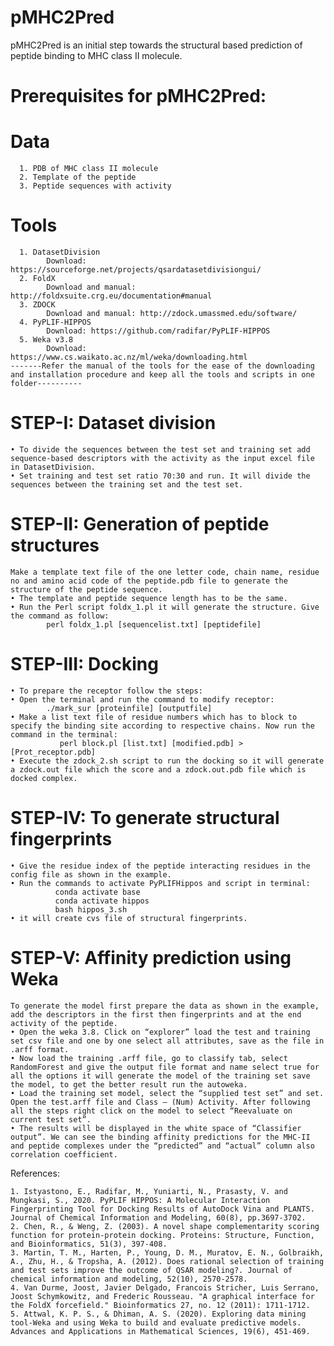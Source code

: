 # pMHC2Pred
pMHC2Pred is an initial step towards the structural based prediction of peptide binding to MHC class II molecule.


# Prerequisites for pMHC2Pred:

  # Data
      1. PDB of MHC class II molecule
      2. Template of the peptide
      3. Peptide sequences with activity

  # Tools
      1. DatasetDivision 
            Download: https://sourceforge.net/projects/qsardatasetdivisiongui/
      2. FoldX  
            Download and manual: http://foldxsuite.crg.eu/documentation#manual 
      3. ZDOCK
            Download and manual: http://zdock.umassmed.edu/software/
      4. PyPLIF-HIPPOS
            Download: https://github.com/radifar/PyPLIF-HIPPOS 
      5. Weka v3.8
            Download: https://www.cs.waikato.ac.nz/ml/weka/downloading.html 
    -------Refer the manual of the tools for the ease of the downloading and installation procedure and keep all the tools and scripts in one folder---------- 

# STEP-I: Dataset division
    • To divide the sequences between the test set and training set add sequence-based descriptors with the activity as the input excel file in DatasetDivision.
    • Set training and test set ratio 70:30 and run. It will divide the sequences between the training set and the test set.
    
# STEP-II: Generation of peptide structures
    Make a template text file of the one letter code, chain name, residue no and amino acid code of the peptide.pdb file to generate the structure of the peptide sequence.
	• The template and peptide sequence length has to be the same.
	• Run the Perl script foldx_1.pl it will generate the structure. Give the command as follow:
      		perl foldx_1.pl [sequencelist.txt] [peptidefile]
		
# STEP-III: Docking
    • To prepare the receptor follow the steps:
    • Open the terminal and run the command to modify receptor:
    		./mark_sur [proteinfile] [outputfile]
    • Make a list text file of residue numbers which has to block to specify the binding site according to respective chains. Now run the command in the terminal:
               perl block.pl [list.txt] [modified.pdb] > [Prot_receptor.pdb]
    • Execute the zdock_2.sh script to run the docking so it will generate a zdock.out file which the score and a zdock.out.pdb file which is docked complex.

# STEP-IV: To generate structural fingerprints
    • Give the residue index of the peptide interacting residues in the config file as shown in the example. 
    • Run the commands to activate PyPLIFHippos and script in terminal:
              conda activate base 
              conda activate hippos
              bash hippos_3.sh
    • it will create cvs file of structural fingerprints.
    
# STEP-V: Affinity prediction using Weka
    To generate the model first prepare the data as shown in the example, add the descriptors in the first then fingerprints and at the end activity of the peptide.
	• Open the weka 3.8. Click on “explorer” load the test and training set csv file and one by one select all attributes, save as the file in .arff format.
	• Now load the training .arff file, go to classify tab, select RandomForest and give the output file format and name select true for all the options it will generate the model of the training set save the model, to get the better result run the autoweka.
	• Load the training set model, select the “supplied test set” and set. Open the test.arff file and Class – (Num) Activity. After following all the steps right click on the model to select “Reevaluate on current test set”.
	• The results will be displayed in the white space of “Classifier output”. We can see the binding affinity predictions for the MHC-II and peptide complexes under the “predicted” and “actual” column also correlation coefficient.


References:

    1. Istyastono, E., Radifar, M., Yuniarti, N., Prasasty, V. and Mungkasi, S., 2020. PyPLIF HIPPOS: A Molecular Interaction Fingerprinting Tool for Docking Results of AutoDock Vina and PLANTS. Journal of Chemical Information and Modeling, 60(8), pp.3697-3702.
    2. Chen, R., & Weng, Z. (2003). A novel shape complementarity scoring function for protein‐protein docking. Proteins: Structure, Function, and Bioinformatics, 51(3), 397-408.
    3. Martin, T. M., Harten, P., Young, D. M., Muratov, E. N., Golbraikh, A., Zhu, H., & Tropsha, A. (2012). Does rational selection of training and test sets improve the outcome of QSAR modeling?. Journal of chemical information and modeling, 52(10), 2570-2578.
    4. Van Durme, Joost, Javier Delgado, Francois Stricher, Luis Serrano, Joost Schymkowitz, and Frederic Rousseau. "A graphical interface for the FoldX forcefield." Bioinformatics 27, no. 12 (2011): 1711-1712.
    5. Attwal, K. P. S., & Dhiman, A. S. (2020). Exploring data mining tool-Weka and using Weka to build and evaluate predictive models. Advances and Applications in Mathematical Sciences, 19(6), 451-469.
